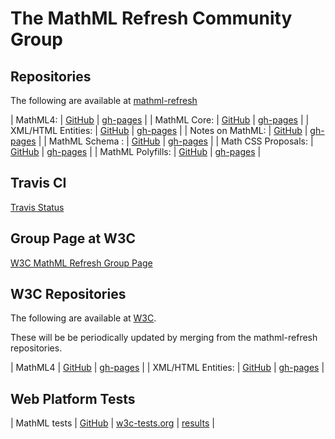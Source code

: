 # The MathML Refresh Community Group

## Repositories

The following are available at 
[mathml-refresh](https://github.com/mathml-refresh)


 | MathML4:            | [GitHub](https://github.com/mathml-refresh/mathml)               | [gh-pages](mathml)               |
 | MathML Core:        | [GitHub](https://github.com/mathml-refresh/mathml-core)          | [gh-pages](mathml-core)          |
 | XML/HTML Entities:  | [GitHub](https://github.com/mathml-refresh/xml-entities)         | [gh-pages](xml-entities)         |
 | Notes on MathML:    | [GitHub](https://github.com/mathml-refresh/notes-on-mathml)      | [gh-pages](notes-on-mathml)      |
 | MathML Schema    :  | [GitHub](https://github.com/mathml-refresh/mathml-schema)        | [gh-pages](mathml-schema)        |
 | Math CSS Proposals: | [GitHub](https://github.com/mathml-refresh/mathml-css-proposals) | [gh-pages](mathml-css-proposals) |
 | MathML Polyfills:   | [GitHub](https://github.com/mathml-refresh/mathml-polyfills)     | [gh-pages](mathml-polyfills)     |

## Travis CI

[Travis Status](https://travis-ci.org/mathml-refresh)


## Group Page at W3C

[W3C MathML Refresh Group Page](https://www.w3.org/community/mathml4/)

## W3C Repositories

The following are available at 
[W3C](https://github.com/w3c).

These will be be periodically updated by merging from the mathml-refresh repositories.

 | MathML4             | [GitHub](https://github.com/w3c/mathml)               | [gh-pages](https://w3c.github.io/mathml)               |
 | XML/HTML Entities:  | [GitHub](https://github.com/w3c/xml-entities)         | [gh-pages](https://w3c.github.io/xml-entities)         |


## Web Platform Tests

 | MathML tests | [GitHub](https://github.com/web-platform-tests/wpt/tree/master/mathml) | [w3c-tests.org](https://w3c-test.org/mathml/) | [results](https://wpt.fyi/results/mathml) |
